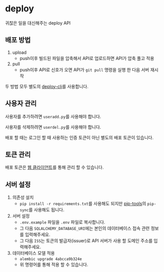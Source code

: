 # deploy

귀찮은 일을 대신해주는 deploy API

## 배포 방법

1. upload
    - push이후 빌드된 파일을 압축해서 API로 업로드하면 API가 압축 풀고 적용
2. pull
    - push이후 API로 신호가 오면 API가 `git pull` 명령을 실행 한 다음 서버 재시작

두 방법 모두 별도의 [deploy-cli](#)를 사용합니다.

## 사용자 관리

사용자를 추가하려면 `useradd.py`를 사용해야 합니다.

사용자를 삭제하려면 `userdel.py`를 사용해야 합니다.

배포 할 때는 로그인 할 때 사용하는 인증 토큰이 아닌 별도의 배포 토큰이 있습니다.

## 토큰 관리

배포 토큰은 [웹 클라이언트](#)를 통해 관리 할 수 있습니다.

## 서버 설정

1. 의존성 설치
    - `pip install -r requirements.txt`를 사용해도 되지만 [pip-tools](https://github.com/jazzband/pip-tools)의 `pip-sync`를 사용해도 됩니다.
2. 서버 설정
    - `.env.example` 파일을 `.env` 파일로 복사합니다.
    - 그 다음 `SQLALCHEMY_DATABASE_URI`에는 본인의 데이터베이스 접속 관련 정보를 입력해주세요.
    - 그 다음 `ISS`는 토큰의 발급자(issuer)로 API 서버가 사용 할 도메인 주소를 입력해주세요.
3. 데이터베이스 모델 적용
    - `alembic upgrade 4abcca9b324e`
    - 위 명령어를 통해 적용 할 수 있습니다.
